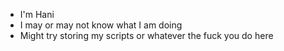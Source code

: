 - I'm Hani
- I may or may not know what I am doing
- Might try storing my scripts or whatever the fuck you do here

